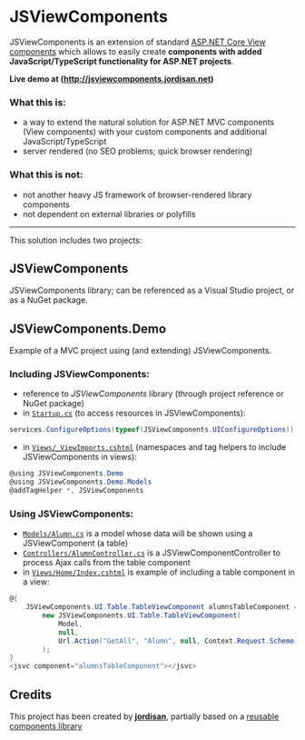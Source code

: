 # JSViewComponents

JSViewComponents is an extension of standard [ASP.NET Core View components](https://docs.microsoft.com/en-us/aspnet/core/mvc/views/view-components?view=aspnetcore-2.2)
which allows to easily create **components with added JavaScript/TypeScript functionality for ASP.NET projects**.

**Live demo at (http://jsviewcomponents.jordisan.net)**

### What this is:
- a way to extend the natural solution for ASP.NET MVC components (View components) with your custom components and additional JavaScript/TypeScript
- server rendered (no SEO problems; quick browser rendering)

### What this is not:
- not another heavy JS framework of browser-rendered library components
- not dependent on external libraries or polyfills

---

This solution includes two projects:

## JSViewComponents

JSViewComponents library; can be referenced as a Visual Studio project, or as a NuGet package.

## JSViewComponents.Demo

Example of a MVC project using (and extending) JSViewComponents. 

### Including JSViewComponents:
- reference to _JSViewComponents_ library (through project reference or NuGet package)
- in [`Startup.cs`](JSViewComponents.Demo/Startup.cs#L34) (to access resources in JSViewComponents):
```csharp
services.ConfigureOptions(typeof(JSViewComponents.UIConfigureOptions));
```
- in [`Views/_ViewImports.cshtml`](JSViewComponents.Demo/Views/_ViewImports.cshtml) (namespaces and tag helpers to include JSViewComponents in views):
```csharp
@using JSViewComponents.Demo
@using JSViewComponents.Demo.Models
@addTagHelper *, JSViewComponents
```

### Using JSViewComponents:
- [`Models/Alumn.cs`](JSViewComponents.Demo/Models/Alumn.cs) is a model whose data will be shown using a JSViewComponent (a table)
- [`Controllers/AlumnController.cs`](JSViewComponents.Demo/Controllers/AlumnController.cs) is a JSViewComponentController to process Ajax calls from the table component
- in [`Views/Home/Index.cshtml`](JSViewComponents.Demo/Views/Home/Index.cshtml#L21) is example of including a table component in a view:
```csharp
@{
    JSViewComponents.UI.Table.TableViewComponent alumnsTableComponent =
        new JSViewComponents.UI.Table.TableViewComponent(
            Model,
            null,
            Url.Action("GetAll", "Alumn", null, Context.Request.Scheme)
        );
}
<jsvc component="alumnsTableComponent"></jsvc>
```

## Credits
This project has been created by **[jordisan](https://jordisan.net)**, partially based on a [reusable components library](https://github.com/ianbusko/reusable-components-library)
